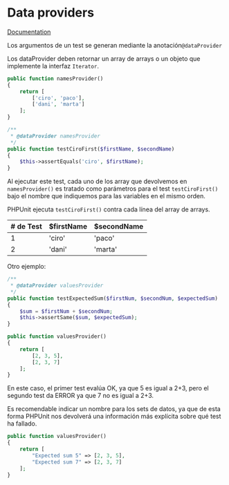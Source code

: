 # Data providers

[Documentation](<https://phpunit.readthedocs.io/en/8.1/writing-tests-for-phpunit.html#data-providers>)

Los argumentos de un test se generan mediante la anotación`@dataProvider`

Los dataProvider deben retornar un array de arrays o un objeto que implemente la interfaz `Iterator`.

```php
public function namesProvider()
{
    return [
        ['ciro', 'paco'],
        ['dani', 'marta']
    ];
}

/**
 * @dataProvider namesProvider
 */
public function testCiroFirst($firstName, $secondName)
{
    $this->assertEquals('ciro', $firstName);
}
```

Al ejecutar este test, cada uno de los array que devolvemos en `namesProvider()` es tratado como parámetros para el test `testCiroFirst()` bajo el nombre que indiquemos para las variables en el mismo orden.

PHPUnit ejecuta `testCiroFirst()` contra cada línea del array de arrays.

| # de Test | $firstName | $secondName |
| --------- | ---------- | ----------- |
| 1         | 'ciro'     | 'paco'      |
| 2         | 'dani'     | 'marta'     |

Otro ejemplo:

```php
/**
 * @dataProvider valuesProvider
 */
public function testExpectedSum($firstNum, $secondNum, $expectedSum)
{
    $sum = $firstNum + $secondNum;
    $this->assertSame($sum, $expectedSum);
}

public function valuesProvider()
{
    return [
        [2, 3, 5],
        [2, 3, 7]
    ];
}
```

En este caso, el primer test evalúa OK, ya que 5 es igual a 2+3, pero el segundo test da ERROR ya que 7 no es igual a 2+3.

Es recomendable indicar un nombre para los sets de datos, ya que de esta forma PHPUnit nos devolverá una información más explícita sobre qué test ha fallado.

```php
public function valuesProvider()
{
    return [
        "Expected sum 5" => [2, 3, 5],
        "Expected sum 7" => [2, 3, 7]
    ];
}
```

